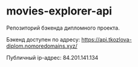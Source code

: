 # movies-explorer-api

Репозиторий бэкенда дипломного проекта.

Бэкенд доступен по адресу: https://api.tkozlova-diplom.nomoredomains.xyz/

Публичный ip-адрес: 84.201.141.134

